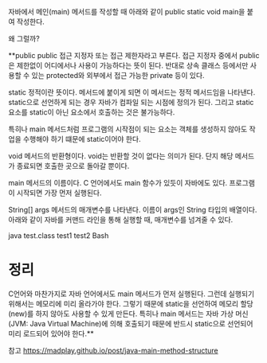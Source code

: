 자바에서 메인(main) 메서드를 작성할 때 아래와 같이 public static void main을 붙여 작성한다.

왜 그럴까?

**public
public 접근 지정자 또는 접근 제한자라고 부른다. 접근 지정자 중에서 public은 제한없이 어디에서나 사용이 가능하다는 뜻이 된다. 
반대로 상속 클래스 등에서만 사용할 수 있는 protected와 외부에서 접근 가능한 private 등이 있다.

static
정적이란 뜻이다. 메서드에 붙이게 되면 이 메서드는 정적 메서드임을 나타낸다. static으로 선언하게 되는 경우 자바가 컴파일 되는 시점에 정의가 된다.
그리고 static 요소를 static이 아닌 요소에서 호출하는 것은 불가능하다.

특히나 main 메서드처럼 프로그램의 시작점이 되는 요소는 객체를 생성하지 않아도 작업을 수행해야 하기 떄문에 static이어야 한다.

void
메서드의 반환형이다. void는 반환할 것이 없다는 의미가 된다. 단지 해당 메서드가 종료되면 호출한 곳으로 돌아갈 뿐이다.

main
메서드의 이름이다. C 언어에서도 main 함수가 있듯이 자바에도 있다. 프로그램이 시작되면 가장 먼저 실행된다.

String[] args
메서드의 매개변수를 나타낸다. 이름이 args인 String 타입의 배열이다. 아래와 같이 자바를 커맨드 라인을 통해 실행할 때, 매개변수를 넘겨줄 수 있다.

java test.class test1 test2
Bash


정리
======
C언어와 마찬가지로 자바 언어에서도 main 메서드가 먼저 실행된다. 그런데 실행되기 위해서는 메모리에 미리 올라가야 한다. 
그렇기 때문에 static을 선언하여 메모리 할당(new)를 하지 않아도 사용할 수 있게 만든다. 
특히나 main 메서드는 자바 가상 머신(JVM: Java Virtual Machine)에 의해 호출되기 때문에 반드시 static으로 선언되어 미리 로드되어 있어야 한다.**

참고 https://madplay.github.io/post/java-main-method-structure

